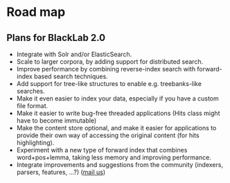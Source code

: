 # Road map

## Plans for BlackLab 2.0
-   Integrate with Solr and/or ElasticSearch.
-   Scale to larger corpora, by adding support for distributed search. 
-   Improve performance by combining reverse-index search with forward-index based search techniques.
-   Add support for tree-like structures to enable e.g. treebanks-like searches.
-   Make it even easier to index your data, especially if you have a custom file format.
-   Make it easier to write bug-free threaded applications (Hits class might have to become immutable)
-   Make the content store optional, and make it easier for applications to provide their own way of accessing the original content (for hits highlighting).
-   Experiment with a new type of forward index that combines word+pos+lemma, taking less memory and improving performance.
-   Integrate improvements and suggestions from the community (indexers, parsers, features, …?) ([mail us](mailto:jan.niestadt@inl.nl))
